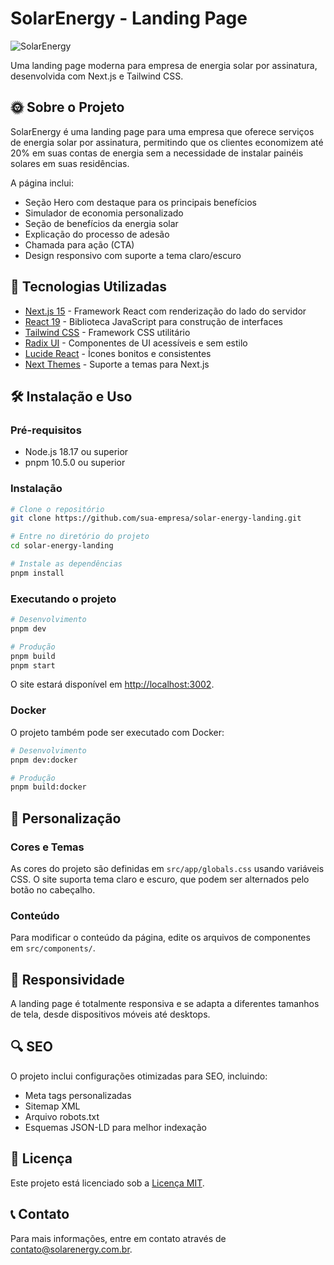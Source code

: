 # SolarEnergy - Landing Page

![SolarEnergy](https://solarenergy.com.br/logo.png)

Uma landing page moderna para empresa de energia solar por assinatura, desenvolvida com Next.js e Tailwind CSS.

## 🌞 Sobre o Projeto

SolarEnergy é uma landing page para uma empresa que oferece serviços de energia solar por assinatura, permitindo que os clientes economizem até 20% em suas contas de energia sem a necessidade de instalar painéis solares em suas residências.

A página inclui:
- Seção Hero com destaque para os principais benefícios
- Simulador de economia personalizado
- Seção de benefícios da energia solar
- Explicação do processo de adesão
- Chamada para ação (CTA)
- Design responsivo com suporte a tema claro/escuro

## 🚀 Tecnologias Utilizadas

- [Next.js 15](https://nextjs.org/) - Framework React com renderização do lado do servidor
- [React 19](https://react.dev/) - Biblioteca JavaScript para construção de interfaces
- [Tailwind CSS](https://tailwindcss.com/) - Framework CSS utilitário
- [Radix UI](https://www.radix-ui.com/) - Componentes de UI acessíveis e sem estilo
- [Lucide React](https://lucide.dev/) - Ícones bonitos e consistentes
- [Next Themes](https://github.com/pacocoursey/next-themes) - Suporte a temas para Next.js

## 🛠️ Instalação e Uso

### Pré-requisitos
- Node.js 18.17 ou superior
- pnpm 10.5.0 ou superior

### Instalação

```bash
# Clone o repositório
git clone https://github.com/sua-empresa/solar-energy-landing.git

# Entre no diretório do projeto
cd solar-energy-landing

# Instale as dependências
pnpm install
```

### Executando o projeto

```bash
# Desenvolvimento
pnpm dev

# Produção
pnpm build
pnpm start
```

O site estará disponível em [http://localhost:3002](http://localhost:3002).

### Docker

O projeto também pode ser executado com Docker:

```bash
# Desenvolvimento
pnpm dev:docker

# Produção
pnpm build:docker
```

## 🎨 Personalização

### Cores e Temas

As cores do projeto são definidas em `src/app/globals.css` usando variáveis CSS. O site suporta tema claro e escuro, que podem ser alternados pelo botão no cabeçalho.

### Conteúdo

Para modificar o conteúdo da página, edite os arquivos de componentes em `src/components/`.

## 📱 Responsividade

A landing page é totalmente responsiva e se adapta a diferentes tamanhos de tela, desde dispositivos móveis até desktops.

## 🔍 SEO

O projeto inclui configurações otimizadas para SEO, incluindo:
- Meta tags personalizadas
- Sitemap XML
- Arquivo robots.txt
- Esquemas JSON-LD para melhor indexação

## 📄 Licença

Este projeto está licenciado sob a [Licença MIT](LICENSE).

## 📞 Contato

Para mais informações, entre em contato através de [contato@solarenergy.com.br](mailto:contato@solarenergy.com.br).
